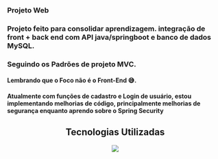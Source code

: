 <h3>Projeto Web</h3>
<h3>Projeto feito para consolidar aprendizagem. integração de front + back end com API java/springboot e banco de dados MySQL.</h3>
<h3>Seguindo os Padrões de projeto MVC.
<h4> Lembrando que o Foco não é o Front-End 😅.
<h4>Atualmente com funções de cadastro e Login de usuário, estou implementando melhorias de código, principalmente melhorias de segurança enquanto aprendo sobre o Spring Security</h4>


<h2 align="center">Tecnologias Utilizadas</h2>
<p align="center">
  <a href="https://skillicons.dev">
    <img src="https://skillicons.dev/icons?i=js,html,css,spring,java,postman,eclipse,vscode" />
  </a>
</p>

